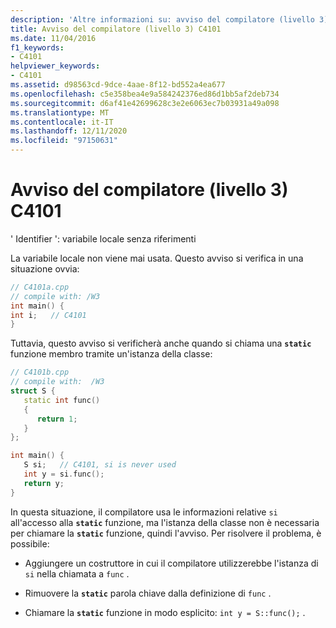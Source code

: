 ```yaml
---
description: 'Altre informazioni su: avviso del compilatore (livello 3) C4101'
title: Avviso del compilatore (livello 3) C4101
ms.date: 11/04/2016
f1_keywords:
- C4101
helpviewer_keywords:
- C4101
ms.assetid: d98563cd-9dce-4aae-8f12-bd552a4ea677
ms.openlocfilehash: c5e358bea4e9a584242376ed86d1bb5af2deb734
ms.sourcegitcommit: d6af41e42699628c3e2e6063ec7b03931a49a098
ms.translationtype: MT
ms.contentlocale: it-IT
ms.lasthandoff: 12/11/2020
ms.locfileid: "97150631"
---
```

# <a name="compiler-warning-level-3-c4101"></a>Avviso del compilatore (livello 3) C4101

' Identifier ': variabile locale senza riferimenti

La variabile locale non viene mai usata. Questo avviso si verifica in una situazione ovvia:

```cpp
// C4101a.cpp
// compile with: /W3
int main() {
int i;   // C4101
}
```

Tuttavia, questo avviso si verificherà anche quando si chiama una **`static`** funzione membro tramite un'istanza della classe:

```cpp
// C4101b.cpp
// compile with:  /W3
struct S {
   static int func()
   {
      return 1;
   }
};

int main() {
   S si;   // C4101, si is never used
   int y = si.func();
   return y;
}
```

In questa situazione, il compilatore usa le informazioni relative `si` all'accesso alla **`static`** funzione, ma l'istanza della classe non è necessaria per chiamare la **`static`** funzione, quindi l'avviso. Per risolvere il problema, è possibile:

- Aggiungere un costruttore in cui il compilatore utilizzerebbe l'istanza di `si` nella chiamata a `func` .

- Rimuovere la **`static`** parola chiave dalla definizione di `func` .

- Chiamare la **`static`** funzione in modo esplicito: `int y = S::func();` .
